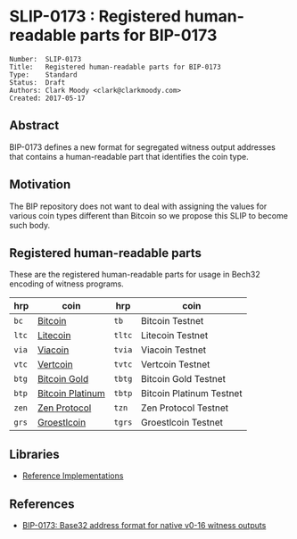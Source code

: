 # SLIP-0173 : Registered human-readable parts for BIP-0173

```
Number:  SLIP-0173
Title:   Registered human-readable parts for BIP-0173
Type:    Standard
Status:  Draft
Authors: Clark Moody <clark@clarkmoody.com>
Created: 2017-05-17
```

## Abstract

BIP-0173 defines a new format for segregated witness output addresses that contains a human-readable part that identifies the coin type.

## Motivation

The BIP repository does not want to deal with assigning the values for various coin types different than Bitcoin so we propose this SLIP to become such body.

## Registered human-readable parts

These are the registered human-readable parts for usage in Bech32 encoding of witness programs.

hrp   | coin                                     | hrp    | coin                     |
------|------------------------------------------|--------|--------------------------|
`bc`  | [Bitcoin](https://bitcoin.org/)          | `tb`   | Bitcoin Testnet          |
`ltc` | [Litecoin](https://litecoin.org/)        | `tltc` | Litecoin Testnet         |
`via` | [Viacoin](https://viacoin.org/)          | `tvia` | Viacoin Testnet          |
`vtc` | [Vertcoin](https://vertcoin.org/)        | `tvtc` | Vertcoin Testnet         |
`btg` | [Bitcoin Gold](https://bitcoingold.org/) | `tbtg` | Bitcoin Gold Testnet     |
`btp` | [Bitcoin Platinum](https://btcplt.org/)  | `tbtp` | Bitcoin Platinum Testnet |
`zen` | [Zen Protocol](https://zenprotocol.com/) | `tzn`  | Zen Protocol Testnet     |
`grs` | [Groestlcoin](https://groestlcoin.org/)  | `tgrs` | Groestlcoin Testnet      |

## Libraries

* [Reference Implementations](https://github.com/sipa/bech32/tree/master/ref)

## References

* [BIP-0173: Base32 address format for native v0-16 witness outputs](https://github.com/bitcoin/bips/blob/master/bip-0173.mediawiki)
